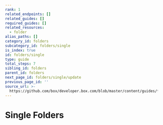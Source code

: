 ```yaml
---
rank: 1
related_endpoints: []
related_guides: []
required_guides: []
related_resources:
  - folder
alias_paths: []
category_id: folders
subcategory_id: folders/single
is_index: true
id: folders/single
type: guide
total_steps: 7
sibling_id: folders
parent_id: folders
next_page_id: folders/single/update
previous_page_id: ''
source_url: >-
  https://github.com/box/developer.box.com/blob/master/content/guides/folders/single/index.md
---
```


# Single Folders

